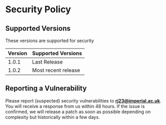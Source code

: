 # Security Policy

## Supported Versions

These versions are supported for security

| Version   | Supported Versions                        |
| --------- | ----------------------------------------- |
| 1.0.1     | Last Release                              |
| 1.0.2     | Most recent release                       |

## Reporting a Vulnerability

Please report (suspected) security vulnerabilities to
**[rj23@imperial.ac.uk](mailto:rj23@imperial.ac.uk)**. You will receive a response from
us within 48 hours. If the issue is confirmed, we will release a patch as soon
as possible depending on complexity but historically within a few days.
